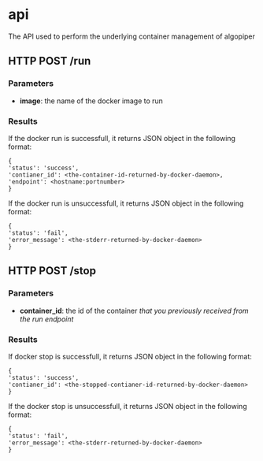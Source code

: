 # api
The API used to perform the underlying container management of algopiper

## HTTP POST /run
### Parameters
- **image**: the name of the docker image to run

### Results
If the docker run is successfull, it returns JSON object in the following format:

```
{
'status': 'success',
'contianer_id': <the-container-id-returned-by-docker-daemon>,
'endpoint': <hostname:portnumber>
}
```

If the docker run is unsuccessfull, it returns JSON object in the following format:

```
{
'status': 'fail',
'error_message': <the-stderr-returned-by-docker-daemon>
}
```

## HTTP POST /stop
### Parameters
- **container_id**: the id of the container *that you previously received from the run endpoint*

### Results
If docker stop is successfull, it returns JSON object in the following format:

```
{
'status': 'success',
'contianer_id': <the-stopped-contianer-id-returned-by-docker-daemon>
}
```

If the docker stop is unsuccessfull, it returns JSON object in the following format:

```
{
'status': 'fail',
'error_message': <the-stderr-returned-by-docker-daemon>
}
```